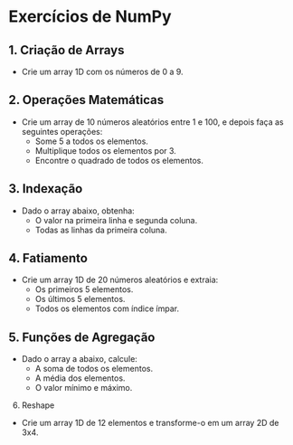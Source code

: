 # Exercícios de NumPy

## 1. Criação de Arrays
- Crie um array 1D com os números de 0 a 9.

## 2. Operações Matemáticas
- Crie um array de 10 números aleatórios entre 1 e 100, e depois faça as seguintes operações:
    - Some 5 a todos os elementos.
    - Multiplique todos os elementos por 3.
    - Encontre o quadrado de todos os elementos.

## 3. Indexação
- Dado o array abaixo, obtenha:
    - O valor na primeira linha e segunda coluna.
    - Todas as linhas da primeira coluna.

## 4. Fatiamento
- Crie um array 1D de 20 números aleatórios e extraia:
    - Os primeiros 5 elementos.
    - Os últimos 5 elementos.
    - Todos os elementos com índice ímpar.

## 5. Funções de Agregação
- Dado o array a abaixo, calcule:
    - A soma de todos os elementos.
    - A média dos elementos.
    - O valor mínimo e máximo.

6. Reshape
- Crie um array 1D de 12 elementos e transforme-o em um array 2D de 3x4.
